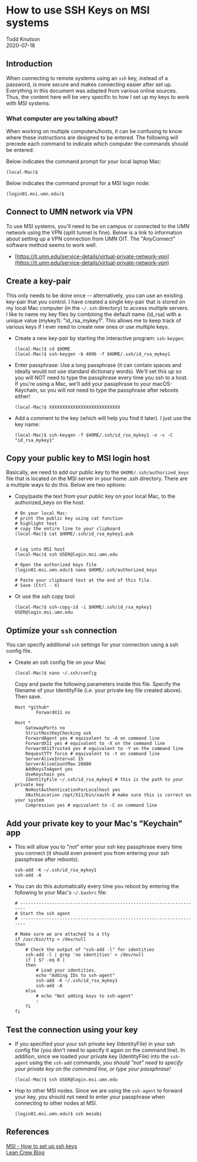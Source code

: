 # How to use SSH Keys on MSI systems

Todd Knutson  
2020-07-18  



## Introduction

When connecting to remote systems using an `ssh` key, instead of a password, is more secure and makes connecting easier after set up. Everything in this document was adapted from various online sources. Thus, the content here will be very specific to how I set up my keys to work with MSI systems.


### What computer are you talking about?

When working on multiple computers/hosts, it can be confusing to know where these instructions are designed to be entered. The following will precede each command to indicate which computer the commands should be entered:


Below indicates the command prompt for your local laptop Mac:

```
(local-Mac)$ 
```

Below indicates the command prompt for a MSI login node:

```
(login01.msi.umn.edu)$ 
```




## Connect to UMN network via VPN

To use MSI systems, you'll need to be on campus or connected to the UMN network using the VPN (split tunnel is fine). Below is a link to information about setting up a VPN connection from UMN OIT. The "AnyConnect" software method seems to work well.

* [https://it.umn.edu/service-details/virtual-private-network-vpn](https://it.umn.edu/service-details/virtual-private-network-vpn)






## Create a key-pair

This only needs to be done once -- alternatively, you can use an existing key-pair that you control. I have created a single key-pair that is stored on my local Mac computer (in the `~/.ssh` directory) to access multiple servers. I like to name my key files by combining the default name (id_rsa) with a unique value (mykey1): "id_rsa_mykey1". This allows me to keep track of various keys if I ever need to create new ones or use multiple keys.


* Create a new key-pair by starting the interactive program: `ssh-keygen`:

	```
	(local-Mac)$ cd $HOME
	(local-Mac)$ ssh-keygen -b 4096 -f $HOME/.ssh/id_rsa_mykey1	
	```
	
	
* Enter passphrase: Use a long passphrase (it can contain spaces and ideally would not use standard dictionary words). We'll set this up so you will NOT need to type the passphrase every time you ssh to a host. If you're using a Mac, we'll add your passphrase to your macOS-Keychain, so you will not need to type the passphrase after reboots either!


	```
	(local-Mac)$ XXXXXXXXXXXXXXXXXXXXXXXXXXX
	```

* Add a comment to the key (which will help you find it later). I just use the key name:

	```
	(local-Mac)$ ssh-keygen -f $HOME/.ssh/id_rsa_mykey1 -o -c -C "id_rsa_mykey1"
	```

## Copy your public key to MSI login host

Basically, we need to add our public key to the `$HOME/.ssh/authorized_keys` file that is located on the MSI server in your home .ssh directory. There are a multiple ways to do this. Below are two options:

* Copy/paste the text from your public key on your local Mac, to the authorized_keys on the host. 
	
	```
	# On your local Mac: 
	# print the public key using cat function
	# highlight text
	# copy the entire line to your clipboard
	(local-Mac)$ cat $HOME/.ssh/id_rsa_mykey1.pub
	
	
	# Log into MSI host
	(local-Mac)$ ssh USER@login.msi.umn.edu
	
	# Open the authorized keys file
	(login01.msi.umn.edu)$ nano $HOME/.ssh/authorized_keys
	
	# Paste your clipboard text at the end of this file. 
	# Save (Ctrl - X)

	```

* Or use the ssh copy tool:

	```
	(local-Mac)$ ssh-copy-id -i $HOME/.ssh/id_rsa_mykey1 USER@login.msi.umn.edu
	
	```







## Optimize your `ssh` connection 

You can specify additional `ssh` settings for your connection using a ssh config file.


* Create an ssh config file on your Mac
	
	```
	(local-Mac)$ nano ~/.ssh/config
	```
	
	Copy and paste the following parameters inside this file. Specify the filename of your IdentityFile (i.e. your private key file created above). Then save.
	
	```
	Host *github*
	        ForwardX11 no
	
	Host *
		GatewayPorts no
		StrictHostKeyChecking ask
		ForwardAgent yes # equivalent to -A on command line
		ForwardX11 yes # equivalent to -X on the command line
		ForwardX11Trusted yes # equivalent to -Y on the command line		
		RequestTTY force # equivalent to -t on command line
		ServerAliveInterval 15
		ServerAliveCountMax 28800
		AddKeysToAgent yes
		UseKeychain yes
		IdentityFile ~/.ssh/id_rsa_mykey1 # this is the path to your private key
		NoHostAuthenticationForLocalhost yes
		XAuthLocation /opt/X11/bin/xauth # make sure this is correct on your system
		Compression yes # equivalent to -C on command line
	```



## Add your private key to your Mac's "Keychain" app

* This will allow you to "not" enter your ssh key passphrase every time you connect (it should even prevent you from entering your ssh passphrase after reboots).

	```
	ssh-add -K ~/.ssh/id_rsa_mykey1
	ssh-add -A
	```


* You can do this automatically every time you reboot by entering the following to your Mac's `~/.bashrc` file:


	```
	# ---------------------------------------------------------------------
	# Start the ssh agent
	# ---------------------------------------------------------------------
	
	# Make sure we are attached to a tty
	if /usr/bin/tty > /dev/null
	then
		# Check the output of "ssh-add -l" for identities
		ssh-add -l | grep 'no identities' > /dev/null
		if [ $? -eq 0 ]
		then
			# Load your identities.
			echo "Adding IDs to ssh-agent"
			ssh-add -K ~/.ssh/id_rsa_mykey1
			ssh-add -A
		else
			# echo "Not adding keys to ssh-agent"
			:
		fi
	fi
	```
	


## Test the connection using your key


* If you specified your your ssh private key (IdentityFile) in your ssh config file (you don't need to specify it again on the command line). In addition, since we loaded your private key (IdentityFile) into the `ssh-agent` using the `ssh-add` commands, _you should "not" need to specify your private key on the command line, or type your passphrase!_


	```
	(local-Mac)$ ssh USER@login.msi.umn.edu
	```



* Hop to other MSI nodes. Since we are using the `ssh-agent` to forward your key, you should not need to enter your passphrase when connecting to other nodes at MSI.

	```
	(login01.msi.umn.edu)$ ssh mesabi
	```




## References


[MSI - How to set up ssh keys](https://www.msi.umn.edu/support/faq/how-do-i-setup-ssh-keys)  
[Lean Crew Blog](https://leancrew.com/all-this/2017/02/ssh-keys/)

